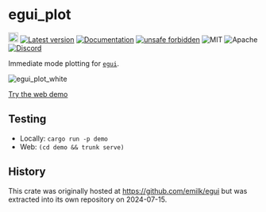# egui_plot

[<img alt="github" src="https://img.shields.io/badge/github-emilk/egui_plot-8da0cb?logo=github" height="20">](https://github.com/emilk/egui_plot)
[![Latest version](https://img.shields.io/crates/v/egui_plot.svg)](https://crates.io/crates/egui_plot)
[![Documentation](https://docs.rs/egui_plot/badge.svg)](https://docs.rs/egui_plot)
[![unsafe forbidden](https://img.shields.io/badge/unsafe-forbidden-success.svg)](https://github.com/rust-secure-code/safety-dance/)
![MIT](https://img.shields.io/badge/license-MIT-blue.svg)
![Apache](https://img.shields.io/badge/license-Apache-blue.svg)
[![Discord](https://img.shields.io/discord/900275882684477440?label=egui%20discord)](https://discord.gg/JFcEma9bJq)

Immediate mode plotting for [`egui`](https://github.com/emilk/egui).

![egui_plot_white](https://github.com/user-attachments/assets/b29acf5e-ccbf-4cb7-b03b-7e258fa5db16)

[Try the web demo](https://emilk.github.io/egui_plot/)

## Testing

- Locally: `cargo run -p demo`
- Web: `(cd demo && trunk serve)`

## History

This crate was originally hosted at <https://github.com/emilk/egui> but was extracted into its own repository on 2024-07-15.
